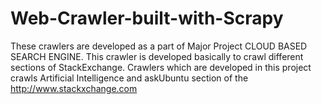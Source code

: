 # Web-Crawler-built-with-Scrapy

These crawlers are developed as a part of Major Project CLOUD BASED SEARCH ENGINE. This crawler is developed basically to crawl different sections of StackExchange. Crawlers which are developed in this project crawls Artificial Intelligence and askUbuntu section of the http://www.stackxchange.com
